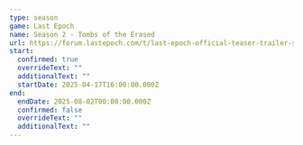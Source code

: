 ```yaml
---
type: season
game: Last Epoch
name: Season 2 - Tombs of the Erased
url: https://forum.lastepoch.com/t/last-epoch-official-teaser-trailer-season-2-tombs-of-the-erased/74739/1
start:
  confirmed: true
  overrideText: ""
  additionalText: ""
  startDate: 2025-04-17T16:00:00.000Z
end:
  endDate: 2025-08-02T00:00:00.000Z
  confirmed: false
  overrideText: ""
  additionalText: ""
---
```

